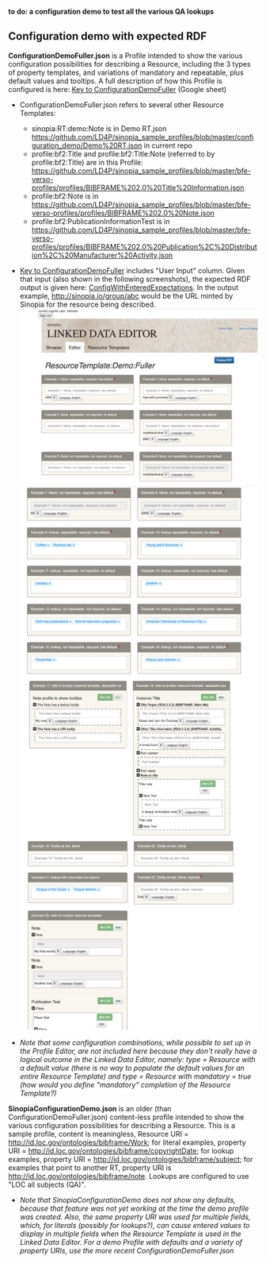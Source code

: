 **to do: a configuration demo to test all the various QA lookups**

## Configuration demo with expected RDF ##
**ConfigurationDemoFuller.json** is a Profile intended to show the various configuration possibilities for describing a Resource, including the 3 types of property templates, and variations of mandatory and repeatable, plus default values and tooltips. A full description of how this Profile is configured is here: [Key to ConfigurationDemoFuller](https://docs.google.com/spreadsheets/d/1V0yNUMBV5W4Hv1KU455tq4-APW190hUWuqBbyrZYVls/edit#gid=0) (Google sheet)
- ConfigurationDemoFuller.json refers to several other Resource Templates:
    - sinopia:RT:demo:Note is in Demo RT.json https://github.com/LD4P/sinopia_sample_profiles/blob/master/configuration_demo/Demo%20RT.json in current repo
    - profile:bf2:Title and profile:bf2:Title:Note (referred to by profile:bf2:Title) are in this Profile: https://github.com/LD4P/sinopia_sample_profiles/blob/master/bfe-verso-profiles/profiles/BIBFRAME%202.0%20Title%20Information.json
    - profile:bf2:Note is in https://github.com/LD4P/sinopia_sample_profiles/blob/master/bfe-verso-profiles/profiles/BIBFRAME%202.0%20Note.json
    - profile:bf2:PublicationInformationTest is in https://github.com/LD4P/sinopia_sample_profiles/blob/master/bfe-verso-profiles/profiles/BIBFRAME%202.0%20Publication%2C%20Distribution%2C%20Manufacturer%20Activity.json
- [Key to ConfigurationDemoFuller](https://docs.google.com/spreadsheets/d/1V0yNUMBV5W4Hv1KU455tq4-APW190hUWuqBbyrZYVls/edit#gid=0) includes "User Input" column. Given that input (also shown in the following screenshots), the expected RDF output is given here: [ConfigWithEnteredExpectations](https://github.com/LD4P/sinopia_sample_profiles/blob/master/configuration_demo/ConfigWithEnteredExpectations.txt). In the output example, http://sinopia.io/group/abc would be the URL minted by Sinopia for the resource being described.
![](https://github.com/LD4P/sinopia_sample_profiles/blob/master/configuration_demo/Screen%20Shot%202019-06-03%20at%204.18.07%20PM.png)
![](https://github.com/LD4P/sinopia_sample_profiles/blob/master/configuration_demo/Screen%20Shot%202019-06-03%20at%204.18.15%20PM.png)
![](https://github.com/LD4P/sinopia_sample_profiles/blob/master/configuration_demo/Screen%20Shot%202019-06-03%20at%204.18.24%20PM.png)
![](https://github.com/LD4P/sinopia_sample_profiles/blob/master/configuration_demo/Screen%20Shot%202019-06-03%20at%204.18.33%20PM.png)


- *Note that some configuration combinations, while possible to set up in the Profile Editor, are not included here because they don't really have a logical outcome in the Linked Data Editor, namely: type = Resource with a default value (there is no way to populate the default values for an entire Resource Template) and type = Resource with mandatory = true (how would you define "mandatory" completion of the Resource Template?)*

**SinopiaConfigurationDemo.json** is an older (than ConfigurationDemoFuller.json) content-less profile intended to show the various configuration possibilities for describing a Resource. This is a sample profile, content is meaningless, Resource URI = http://id.loc.gov/ontologies/bibframe/Work; for literal examples, property URI = http://id.loc.gov/ontologies/bibframe/copyrightDate; for lookup examples, property URI = http://id.loc.gov/ontologies/bibframe/subject; for examples that point to another RT, property URI is http://id.loc.gov/ontologies/bibframe/note. Lookups are configured to use "LOC all subjects (QA)".

- *Note that SinopiaConfigurationDemo does not show any defaults, because that feature was not yet working at the time the demo profile was created. Also, the same property URI was used for multiple fields, which, for literals (possibly for lookups?), can cause entered values to display in multiple fields when the Resource Template is used in the Linked Data Editor. For a demo Profile with defaults and a variety of property URIs, use the more recent ConfigurationDemoFuller.json*
